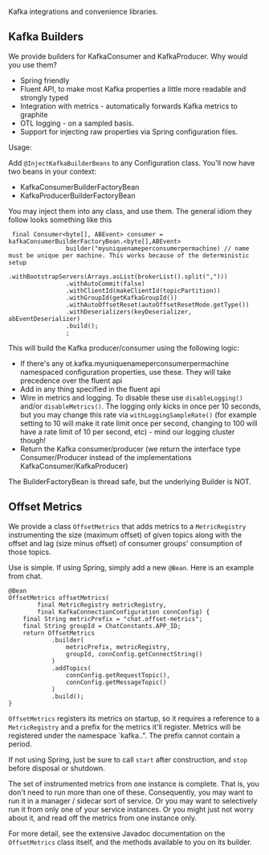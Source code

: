 Kafka integrations and convenience libraries.

Kafka Builders
--------------

We provide builders for KafkaConsumer and KafkaProducer.
Why would you use them?

* Spring friendly
* Fluent API, to make most Kafka properties a little more readable and strongly typed
* Integration with metrics - automatically forwards Kafka metrics to graphite
* OTL logging - on a sampled basis.
* Support for injecting raw properties via Spring configuration files.

Usage:

Add `@InjectKafkaBuilderBeans` to any Configuration class. You'll now have two beans in your context:

* KafkaConsumerBuilderFactoryBean
* KafkaProducerBuilderFactoryBean

You may inject them into any class, and use them. The general idiom they follow looks something like this

```
 final Consumer<byte[], ABEvent> consumer = kafkaConsumerBuilderFactoryBean.<byte[],ABEvent>
                builder("myuniquenameperconsumerpermachine) // name must be unique per machine. This works because of the deterministic setup
                .withBootstrapServers(Arrays.asList(brokerList().split(",")))
                .withAutoCommit(false)
                .withClientId(makeClientId(topicPartition))
                .withGroupId(getKafkaGroupId())
                .withAutoOffsetReset(autoOffsetResetMode.getType())
                .withDeserializers(keyDeserializer, abEventDeserializer)
                .build();
                ;

```

This will build the Kafka producer/consumer using the following logic:

* If there's any ot.kafka.myuniquenameperconsumerpermachine namespaced configuration properties, use these. They
will take precedence over the fluent api
* Add in any thing specified in the fluent api
* Wire in metrics and logging. To disable these use `disableLogging()` and/or `disableMetrics()`. The logging only
kicks in once per 10 seconds, but you may change this rate via `withLoggingSampleRate()` (for example setting to 10 will make it rate limit
once per second, changing to 100 will have a rate limit of 10 per second, etc) - mind our logging cluster though!
* Return the Kafka consumer/producer (we return the interface type Consumer/Producer instead of the implementations KafkaConsumer/KafkaProducer)

The BuilderFactoryBean is thread safe, but the underlying Builder is NOT.

Offset Metrics
--------------

We provide a class `OffsetMetrics` that adds metrics to a
`MetricRegistry` instrumenting the size (maximum offset) of given topics
along with the offset and lag (size minus offset) of consumer groups'
consumption of those topics.

Use is simple.  If using Spring, simply add a new `@Bean`.  Here is an
example from chat.

    @Bean
    OffsetMetrics offsetMetrics(
            final MetricRegistry metricRegistry,
            final KafkaConnectionConfiguration connConfig) {
        final String metricPrefix = "chat.offset-metrics";
        final String groupId = ChatConstants.APP_ID;
        return OffsetMetrics
                .builder(
                    metricPrefix, metricRegistry,
                    groupId, connConfig.getConnectString()
                )
                .addTopics(
                    connConfig.getRequestTopic(),
                    connConfig.getMessageTopic()
                )
                .build();
    }

`OffsetMetrics` registers its metrics on startup, so it requires a reference
to a `MetricRegistry` and a prefix for the metrics it'll register. Metrics
will be registered under the namespace `kafka.<prefix>.<topic>". The prefix
cannot contain a period.

If not using Spring, just be sure to call `start` after construction, and
`stop` before disposal or shutdown.

The set of instrumented metrics from one instance is complete.  That is,
you don't need to run more than one of these.  Consequently, you may
want to run it in a manager / sidecar sort of service.  Or you may want
to selectively run it from only one of your service instances.  Or you
might just not worry about it, and read off the metrics from one
instance only.

For more detail, see the extensive Javadoc documentation on the
`OffsetMetrics` class itself, and the methods available to you on its
builder.
